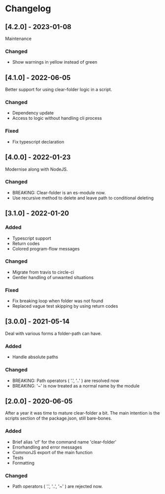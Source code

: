 # Changelog

## [4.2.0] - 2023-01-08

Maintenance

### Changed
- Show warnings in yellow instead of green


## [4.1.0] - 2022-06-05

Better support for using clear-folder logic in a script.

### Changed
- Dependency update
- Access to logic without handling cli process

### Fixed
- Fix typescript declaration


## [4.0.0] - 2022-01-23

Modernise along with NodeJS.

### Changed
- BREAKING: Clear-folder is an es-module now.
- Use recursive method to delete and leave path to conditional deleting


## [3.1.0] - 2022-01-20

### Added
- Typescript support
- Return codes
- Colored program-flow messages

### Changed
- Migrate from travis to circle-ci
- Gentler handling of unwanted situations

### Fixed
- Fix breaking loop when folder was not found
- Replaced vague test skipping by using return codes


## [3.0.0] - 2021-05-14

Deal with various forms a folder-path can have.

### Added
- Handle absolute paths

### Changed
- BREAKING: Path operators ( '.', '..' ) are resolved now
- BREAKING: '~' is now treated as a normal name by the module


## [2.0.0] - 2020-06-05

After a year it was time to mature clear-folder a bit.
The main intention is the scripts section of the package.json,
still bare-bones.

### Added
- Brief alias 'cf' for the command name 'clear-folder'
- Errorhandling and error messages
- CommonJS export of the main function
- Tests
- Formatting

### Changed
- Path operators ( '.', '..', '~' ) are rejected now.
